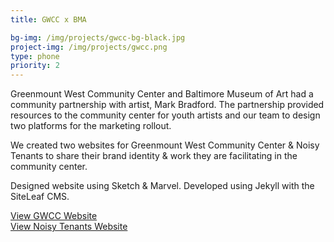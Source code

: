 ```yaml
---
title: GWCC x BMA

bg-img: /img/projects/gwcc-bg-black.jpg
project-img: /img/projects/gwcc.png
type: phone
priority: 2
---
```

<p>Greenmount West Community Center and Baltimore Museum of Art had a community partnership with artist, Mark Bradford.  The partnership provided resources to the community center for youth artists and our team to design two platforms for the marketing rollout.</p>
<p>We created two websites for Greenmount West Community Center & Noisy Tenants to share their brand identity & work they are facilitating in the community center.</p>
<p>Designed website using Sketch & Marvel.  Developed using Jekyll with the SiteLeaf CMS.</p>
<p>
	<a href="http://server4.svncrwns.com" alt="GWCC Website" target="_blank">View GWCC Website</a><br/>
	<a href="http://server3.svncrwns.com" alt="Noisy Tenants Website" target="_blank">View Noisy Tenants Website</a>
</p>
